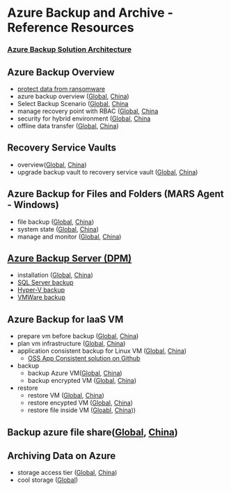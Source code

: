 
# Azure Backup and Archive - Reference Resources

### [Azure Backup Solution Architecture](https://azure.microsoft.com/en-us/solutions/architecture/?solution=backup-archive)

## Azure Backup Overview
* [protect data from ransomware](https://cloudblogs.microsoft.com/microsoftsecure/2017/01/05/azure-backup-protects-against-ransomware/)
* azure backup overview ([Global](https://docs.microsoft.com/en-us/azure/backup/backup-introduction-to-azure-backup), [China](https://docs.azure.cn/backup/backup-introduction-to-azure-backup))
* Select Backup Scenario ([Global](https://docs.microsoft.com/en-us/azure/backup/backup-introduction-to-azure-backup#which-azure-backup-components-should-i-use), [China](https://docs.azure.cn/backup/backup-introduction-to-azure-backup#which-azure-backup-components-should-i-use)
* manage recovery point with RBAC ([Global](https://docs.microsoft.com/en-us/azure/backup/backup-rbac-rs-vault), [China](https://docs.azure.cn/backup/backup-rbac-rs-vault)
* security for hybrid environment ([Global](https://docs.microsoft.com/en-us/azure/backup/backup-azure-security-feature), [China](https://docs.azure.cn/backup/backup-azure-security-feature)
* offline data transfer ([Global](https://docs.microsoft.com/en-us/azure/backup/backup-azure-backup-import-export), [China](https://docs.azure.cn/backup/backup-azure-backup-import-export))

## Recovery Service Vaults
* overview([Global](https://docs.microsoft.com/en-us/azure/backup/backup-azure-recovery-services-vault-overview), [China](https://docs.azure.cn/zh-cn/backup/backup-azure-recovery-services-vault-overview))
* upgrade backup vault to recovery service vault ([Global](https://docs.microsoft.com/en-us/azure/backup/backup-azure-upgrade-backup-to-recovery-services), [China](https://docs.azure.cn/zh-cn/backup/backup-azure-upgrade-backup-to-recovery-services))

## Azure Backup for Files and Folders (MARS Agent - Windows)
* file backup ([Global](https://docs.microsoft.com/en-us/azure/backup/backup-configure-vault), [China](https://docs.azure.cn/zh-cn/backup/backup-configure-vault))
* system state ([Global](https://docs.microsoft.com/en-us/azure/backup/backup-azure-system-state), [China](https://docs.azure.cn/backup/backup-azure-system-state))
* manage and monitor ([Global](https://docs.microsoft.com/en-us/azure/backup/backup-azure-manage-windows-server), [China](https://docs.azure.cn/backup/backup-azure-manage-windows-server))
## [Azure Backup Server (DPM)](https://docs.microsoft.com/en-us/system-center/dpm/how-dpm-protects-data?view=sc-dpm-1801)
* installation ([Global](https://docs.microsoft.com/en-us/azure/backup/backup-azure-microsoft-azure-backup), [China](https://docs.azure.cn/backup/backup-azure-microsoft-azure-backup))
* [SQL Server backup](https://docs.microsoft.com/en-us/system-center/dpm/back-up-sql-server?view=sc-dpm-1801)
* [Hyper-V backup](https://docs.microsoft.com/en-us/system-center/dpm/back-up-hyper-v-virtual-machines?view=sc-dpm-1801)
* [VMWare backup](https://docs.microsoft.com/en-us/system-center/dpm/back-up-vmware?view=sc-dpm-1801)

## Azure Backup for IaaS VM
* prepare vm before backup ([Global](https://docs.microsoft.com/en-us/azure/backup/backup-azure-arm-vms-prepare), [China](https://docs.azure.cn/backup/backup-azure-arm-vms-prepare))
* plan vm infrastructure ([Global](https://docs.microsoft.com/en-us/azure/backup/backup-azure-vms-introduction), [China](https://docs.azure.cn/backup/backup-azure-vms-introduction))
* application consistent backup for Linux VM ([Global](https://docs.microsoft.com/en-us/azure/backup/backup-azure-linux-app-consistent), [China](https://docs.azure.cn/backup/backup-azure-linux-app-consistent))
    * [OSS App Consistent solution on Github](https://github.com/MicrosoftAzureBackup)
* backup
    * backup Azure VM([Global](https://docs.microsoft.com/en-us/azure/backup/backup-azure-vms-first-look-arm), [China](https://docs.azure.cn/backup/backup-azure-vms-first-look-arm))
    * backup encrypted VM ([Global](https://docs.microsoft.com/en-us/azure/backup/backup-azure-vms-encryption), [China](https://docs.azure.cn/backup/backup-azure-vms-encryption))
* restore
    * restore VM ([Global](https://docs.microsoft.com/en-us/azure/backup/backup-azure-arm-restore-vms), [China](https://docs.azure.cn/backup/backup-azure-arm-restore-vms))
    * restore encypted VM ([Global](https://docs.microsoft.com/en-us/azure/backup/backup-azure-vms-encryption), [China](https://docs.microsoft.com/en-us/azure/backup/backup-azure-vms-encryption))
    * restore file inside VM ([Gloabl](https://docs.microsoft.com/en-us/azure/backup/backup-azure-restore-files-from-vm), [China](https://docs.azure.cn/backup/backup-azure-restore-files-from-vm)))


## Backup azure file share([Global](https://docs.microsoft.com/en-us/azure/backup/backup-azure-files), [China](https://docs.azure.cn/backup/backup-azure-files))

## Archiving Data on Azure
* storage access tier ([Global](https://docs.microsoft.com/en-us/azure/storage/blobs/storage-blob-storage-tiers), [China](https://docs.azure.cn/storage/blobs/storage-blob-storage-tiers))
* cool storage ([Global](https://azure.microsoft.com/en-us/blog/introducing-azure-cool-storage/))
